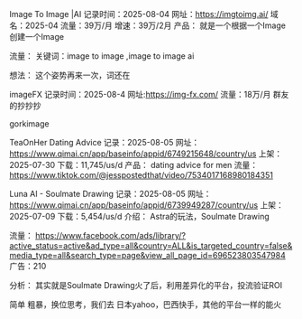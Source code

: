 Image To Image |AI
记录时间：2025-08-04
网址：https://imgtoimg.ai/
域名：2025-04
流量：39万/月
增速：39万/2月
产品：
就是一个根据一个Image创建一个Image

流量：
关键词：image to image ,image to image ai


想法：
这个姿势再来一次，词还在

imageFX
记录时间：2025-08-4
网址:https://img-fx.com/
流量：18万/月
群友的抄抄抄


gorkimage


TeaOnHer Dating Advice
记录：2025-08-05
网址：https://www.qimai.cn/app/baseinfo/appid/6749215648/country/us
上架：2025-07-30
下载：11,745/us/d
产品：
dating advice for men
流量：
https://www.tiktok.com/@jesspostedthat/video/7534017168980184351


Luna AI - Soulmate Drawing
记录：2025-08-05
网址：https://www.qimai.cn/app/baseinfo/appid/6739949287/country/us
上架：2025-07-09
下载：5,454/us/d
介绍：
Astra的玩法，Soulmate Drawing

流量：
https://www.facebook.com/ads/library/?active_status=active&ad_type=all&country=ALL&is_targeted_country=false&media_type=all&search_type=page&view_all_page_id=696523803547984
广告：210

分析：
其实就是Soulmate Drawing火了后，利用差异化的平台，投流验证ROI

简单 粗暴，换位思考，我们去 日本yahoo，巴西快手，其他的平台一样的能火